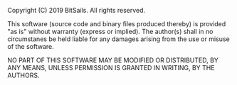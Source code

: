 Copyright (C) 2019 BitSails. All rights reserved.


This software (source code and binary files produced thereby) is provided
"as is" without warranty (express or implied). The author(s) shall in no 
circumstanes be held liable for any damages arising from the use or misuse
of the software.


NO PART OF THIS SOFTWARE MAY BE MODIFIED OR DISTRIBUTED, BY ANY MEANS, UNLESS
PERMISSION IS GRANTED IN WRITING, BY THE AUTHORS.
